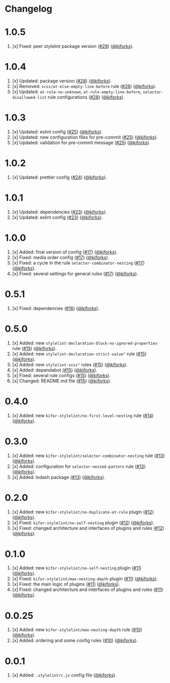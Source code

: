 # Changelog

<a name="1.0.5"></a>
# 1.0.5

1. [x] Fixed: peer stylelint package version ([#29](https://github.com/kiforks/kifor-stylelint-config/pull/29)) ([@kiforks](https://github.com/kiforks)).

<a name="1.0.4"></a>
# 1.0.4

1. [x] Updated: package version ([#28](https://github.com/kiforks/kifor-stylelint-config/pull/28)) ([@kiforks](https://github.com/kiforks)).
2. [x] Removed: `scss/at-else-empty-line-before` rule ([#28](https://github.com/kiforks/kifor-stylelint-config/pull/28)) ([@kiforks](https://github.com/kiforks)).
3. [x] Updated: `at-rule-no-unknown`, `at-rule-empty-line-before`, `selector-disallowed-list` rule configurations ([#28](https://github.com/kiforks/kifor-stylelint-config/pull/28)) ([@kiforks](https://github.com/kiforks)).

<a name="1.0.3"></a>
# 1.0.3

1. [x] Updated: eslint config ([#25](https://github.com/kiforks/kifor-stylelint-config/pull/25)) ([@kiforks](https://github.com/kiforks)).
2. [x] Updated: new configuration files for pre-commit ([#25](https://github.com/kiforks/kifor-stylelint-config/pull/25)) ([@kiforks](https://github.com/kiforks)).
3. [x] Updated: validation for pre-commit message ([#25](https://github.com/kiforks/kifor-stylelint-config/pull/25)) ([@kiforks](https://github.com/kiforks)).

<a name="1.0.2"></a>
# 1.0.2

1. [x] Updated: prettier config ([#24](https://github.com/kiforks/kifor-stylelint-config/pull/24)) ([@kiforks](https://github.com/kiforks)).

<a name="1.0.1"></a>
# 1.0.1

1. [x] Updated: dependencies ([#23](https://github.com/kiforks/kifor-stylelint-config/pull/23)) ([@kiforks](https://github.com/kiforks)).
2. [x] Updated: eslint config ([#23](https://github.com/kiforks/kifor-stylelint-config/pull/23)) ([@kiforks](https://github.com/kiforks)).

<a name="1.0.0"></a>
# 1.0.0

1. [x] Added: final version of config ([#17](https://github.com/kiforks/kifor-stylelint-config/pull/17)) ([@kiforks](https://github.com/kiforks)).
2. [x] Fixed: media order config ([#17](https://github.com/kiforks/kifor-stylelint-config/pull/17)) ([@kiforks](https://github.com/kiforks)).
3. [x] Fixed: a cycle in the rule `selector-combinator-nesting` ([#17](https://github.com/kiforks/kifor-stylelint-config/pull/17)) ([@kiforks](https://github.com/kiforks)).
4. [x] Fixed: several settings for general rules ([#17](https://github.com/kiforks/kifor-stylelint-config/pull/17)) ([@kiforks](https://github.com/kiforks)).

<a name="0.5.1"></a>
# 0.5.1

1. [x] Fixed: dependencies ([#16](https://github.com/kiforks/kifor-stylelint-config/pull/16)) ([@kiforks](https://github.com/kiforks)).

<a name="0.5.0"></a>
# 0.5.0

1. [x] Added: new `stylelint-declaration-block-no-ignored-properties` rule ([#15](https://github.com/kiforks/kifor-stylelint-config/pull/15)) ([@kiforks](https://github.com/kiforks)).
2. [x] Added: new `stylelint-declaration-strict-value"` rule ([#15](https://github.com/kiforks/kifor-stylelint-config/pull/15)) ([@kiforks](https://github.com/kiforks)).
3. [x] Added: new `stylelint-scss"` rules ([#15](https://github.com/kiforks/kifor-stylelint-config/pull/15)) ([@kiforks](https://github.com/kiforks)).
3. [x] Added: dependabot ([#15](https://github.com/kiforks/kifor-stylelint-config/pull/15)) ([@kiforks](https://github.com/kiforks)).
4. [x] Fixed: several rule configs ([#15](https://github.com/kiforks/kifor-stylelint-config/pull/15)) ([@kiforks](https://github.com/kiforks)).
4. [x] Changed: README.md file ([#15](https://github.com/kiforks/kifor-stylelint-config/pull/15)) ([@kiforks](https://github.com/kiforks)).

<a name="0.4.0"></a>
# 0.4.0

1. [x] Added: new `kifor-stylelint/no-first-level-nesting` rule ([#14](https://github.com/kiforks/kifor-stylelint-config/pull/14)) ([@kiforks](https://github.com/kiforks)).

<a name="0.3.0"></a>
# 0.3.0

1. [x] Added: new `kifor-stylelint/selector-combinator-nesting` rule ([#13](https://github.com/kiforks/kifor-stylelint-config/pull/13)) ([@kiforks](https://github.com/kiforks)).
2. [x] Added: configuration for `selector-nested-pattern` rule ([#13](https://github.com/kiforks/kifor-stylelint-config/pull/13)) ([@kiforks](https://github.com/kiforks)).
3. [x] Added: lodash package ([#13](https://github.com/kiforks/kifor-stylelint-config/pull/13)) ([@kiforks](https://github.com/kiforks)).

<a name="0.2.0"></a>
# 0.2.0

1. [x] Added: new `kifor-stylelint/no-duplicate-at-rule` plugin ([#12](https://github.com/kiforks/kifor-stylelint-config/pull/12)) ([@kiforks](https://github.com/kiforks)).
2. [x] Fixed: `kifor-stylelint/no-self-nesting` plugin ([#12](https://github.com/kiforks/kifor-stylelint-config/pull/12)) ([@kiforks](https://github.com/kiforks)).
3. [x] Fixed: changed architecture and interfaces of plugins and rules ([#12](https://github.com/kiforks/kifor-stylelint-config/pull/12)) ([@kiforks](https://github.com/kiforks)).

<a name="0.1.0"></a>
# 0.1.0

1. [x] Added: new `kifor-stylelint/no-self-nesting` plugin ([#11](https://github.com/kiforks/kifor-stylelint-config/pull/11)) ([@kiforks](https://github.com/kiforks)).
2. [x] Fixed: `kifor-stylelint/max-nesting-depth` plugin ([#11](https://github.com/kiforks/kifor-stylelint-config/pull/11)) ([@kiforks](https://github.com/kiforks)).
3. [x] Fixed: the main logic of plugins ([#11](https://github.com/kiforks/kifor-stylelint-config/pull/11)) ([@kiforks](https://github.com/kiforks)).
4. [x] Fixed: changed architecture and interfaces of plugins and rules ([#11](https://github.com/kiforks/kifor-stylelint-config/pull/11)) ([@kiforks](https://github.com/kiforks)).

<!-- CHANGELOG SPLIT MARKER -->

<a name="0.0.25"></a>
# 0.0.25

1. [x] Added: new `kifor-stylelint/max-nesting-depth` rule ([#10](https://github.com/kiforks/kifor-stylelint-config/pull/10)) ([@kiforks](https://github.com/kiforks)).
2. [x] Added: ordering and some config rules ([#10](https://github.com/kiforks/kifor-stylelint-config/pull/10)) ([@kiforks](https://github.com/kiforks)).

<!-- CHANGELOG SPLIT MARKER -->

<a name="0.0.1"></a>
# 0.0.1

1. [x] Added: `.stylelintrc.js` config file ([@kiforks](https://github.com/kiforks)).
